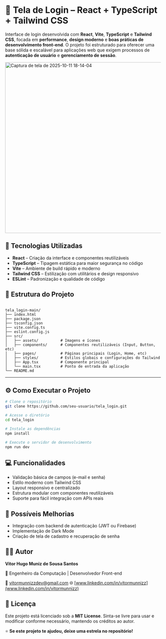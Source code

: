 # 🚀 Tela de Login – React + TypeScript + Tailwind CSS

Interface de login desenvolvida com **React**, **Vite**, **TypeScript** e **Tailwind CSS**, focada em **performance**, **design moderno** e **boas práticas de desenvolvimento front-end**.  O projeto foi estruturado para oferecer uma base sólida e escalável para aplicações web que exigem processos de **autenticação de usuário** e **gerenciamento de sessão**.

<img width="1068" height="553" alt="Captura de tela de 2025-10-11 18-14-04" src="https://github.com/user-attachments/assets/c38a26f5-1902-4818-86d0-48f060d8c526" />


## 🧠 Tecnologias Utilizadas

- **React** – Criação da interface e componentes reutilizáveis  
- **TypeScript** – Tipagem estática para maior segurança no código  
- **Vite** – Ambiente de build rápido e moderno  
- **Tailwind CSS** – Estilização com utilitários e design responsivo  
- **ESLint** – Padronização e qualidade de código  

## 📂 Estrutura do Projeto

```

tela_login-main/
├── index.html
├── package.json
├── tsconfig.json
├── vite.config.ts
├── eslint.config.js
├── src/
│   ├── assets/          # Imagens e ícones
│   ├── components/      # Componentes reutilizáveis (Input, Button, etc)
│   ├── pages/           # Páginas principais (Login, Home, etc)
│   ├── styles/          # Estilos globais e configurações do Tailwind
│   ├── App.tsx          # Componente principal
│   └── main.tsx         # Ponto de entrada da aplicação
└── README.md

````

---

## ⚙️ Como Executar o Projeto

```bash
# Clone o repositório
git clone https://github.com/seu-usuario/tela_login.git

# Acesse o diretório
cd tela_login

# Instale as dependências
npm install

# Execute o servidor de desenvolvimento
npm run dev
````

## 💻 Funcionalidades

* Validação básica de campos (e-mail e senha)
* Estilo moderno com Tailwind CSS
* Layout responsivo e centralizado
* Estrutura modular com componentes reutilizáveis
* Suporte para fácil integração com APIs reais

## 🧱 Possíveis Melhorias

* Integração com backend de autenticação (JWT ou Firebase)
* Implementação de Dark Mode
* Criação de tela de cadastro e recuperação de senha

## 👨‍💻 Autor

**Vitor Hugo Muniz de Sousa Santos**

💼 Engenheiro da Computação | Desenvolvedor Front-end

📧 [vitormunnizzdev@gmail.com](mailto:vitormunnizzdev@gmail.com)
🌐 [www.linkedin.com/in/vitormunnizz](www.linkedin.com/in/vitormunnizz)

## 📝 Licença

Este projeto está licenciado sob a **MIT License**.
Sinta-se livre para usar e modificar conforme necessário, mantendo os créditos ao autor.

⭐ **Se este projeto te ajudou, deixe uma estrela no repositório!**
